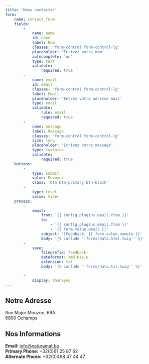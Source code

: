 ```yaml
---
title: 'Nous contacter'
form:
    name: contact_form
    fields:
        -
            name: name
            id: name
            label: Nom
            classes: 'form-control form-control-lg'
            placeholder: 'Ecrivez votre nom'
            autocomplete: 'on'
            type: text
            validate:
                required: true
        -
            name: email
            id: email
            classes: 'form-control form-control-lg'
            label: Email
            placeholder: 'Entrez votre adresse mail'
            type: email
            validate:
                rule: email
                required: true
        -
            name: message
            label: Message
            classes: 'form-control form-control-lg'
            size: long
            placeholder: 'Ecrivez votre message'
            type: textarea
            validate:
                required: true
    buttons:
        -
            type: submit
            value: Envoyer
            class: 'btn btn-primary btn-block'
        -    
            type: reset
            value: Vider
    process:
        -
            email:
                from: '{{ config.plugins.email.from }}'
                to:
                    - '{{ config.plugins.email.from }}'
                    - '{{ form.value.email }}'
                subject: '[Feedback] {{ form.value.name|e }}'
                body: '{% include ''forms/data.html.twig'' %}'
        -
            save:
                fileprefix: feedback-
                dateformat: Ymd-His-u
                extension: txt
                body: '{% include ''forms/data.txt.twig'' %}'

        -
            display: thankyou
---
```

## Notre Adresse
Rue Major Mouzon, 69A <br />
6890 Ochamps <br />

## Nos Informations
**Email:**  		 		info@naturamat.be <br />
**Primary Phone:**   		+32(0)61 25 87 62 <br />
**Alternate Phone:**   		+32(0)498 47 44 47 <br />




